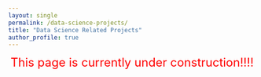 ```yaml
---
layout: single
permalink: /data-science-projects/
title: "Data Science Related Projects"
author_profile: true
---
```


<html>
<body>
<center><font color='red', size='5'>This page is currently under construction!!!!</font></center>
</body>
